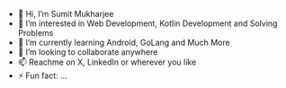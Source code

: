 - 👋 Hi, I’m Sumit Mukharjee
- 👀 I’m interested in Web Development, Kotlin Development and Solving Problems
- 🌱 I’m currently learning Android, GoLang and Much More
- 💞️ I’m looking to collaborate anywhere
- 📫 Reachme on X, LinkedIn or wherever you like
- ⚡ Fun fact: ...

<!---
sumitxmukharjee/sumitxmukharjee is a ✨ special ✨ repository because its `README.md` (this file) appears on your GitHub profile.
You can click the Preview link to take a look at your changes.
--->
